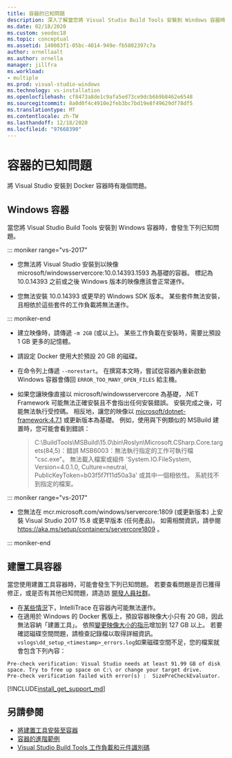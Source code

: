 ```yaml
---
title: 容器的已知問題
description: 深入了解當您將 Visual Studio Build Tools 安裝到 Windows 容器時可能發生的已知問題。
ms.date: 02/18/2020
ms.custom: seodec18
ms.topic: conceptual
ms.assetid: 140083f1-05bc-4014-949e-fb5802397c7a
author: ornellaalt
ms.author: ornella
manager: jillfra
ms.workload:
- multiple
ms.prod: visual-studio-windows
ms.technology: vs-installation
ms.openlocfilehash: cf8473a8de1c9afa5ed73ce9dcb6b9b8462e6548
ms.sourcegitcommit: 8a0d0f4c4910e2feb3bc7bd19e8f49629df78df5
ms.translationtype: MT
ms.contentlocale: zh-TW
ms.lasthandoff: 12/18/2020
ms.locfileid: "97668390"
---
```

# <a name="known-issues-for-containers"></a>容器的已知問題

將 Visual Studio 安裝到 Docker 容器時有幾個問題。

## <a name="windows-container"></a>Windows 容器

當您將 Visual Studio Build Tools 安裝到 Windows 容器時，會發生下列已知問題。

::: moniker range="vs-2017"

* 您無法將 Visual Studio 安裝到以映像 microsoft/windowsservercore:10.0.14393.1593 為基礎的容器。 標記為 10.0.14393 之前或之後 Windows 版本的映像應該會正常運作。

* 您無法安裝 10.0.14393 或更早的 Windows SDK 版本。 某些套件無法安裝，且相依於這些套件的工作負載將無法運作。

::: moniker-end

* 建立映像時，請傳遞 `-m 2GB` (或以上)。 某些工作負載在安裝時，需要比預設 1 GB 更多的記憶體。
* 請設定 Docker 使用大於預設 20 GB 的磁碟。
* 在命令列上傳遞 `--norestart`。 在撰寫本文時，嘗試從容器內重新啟動 Windows 容器會傳回 `ERROR_TOO_MANY_OPEN_FILES` 給主機。
* 如果您讓映像直接以 microsoft/windowsservercore 為基礎，.NET Framework 可能無法正確安裝且不會指出任何安裝錯誤。 安裝完成之後，可能無法執行受控碼。 相反地，讓您的映像以 [microsoft/dotnet-framework:4.7.1](https://hub.docker.com/r/microsoft/dotnet-framework) 或更新版本為基礎。 例如，使用與下例類似的 MSBuild 建置時，您可能會看到錯誤：

  > C:\BuildTools\MSBuild\15.0\bin\Roslyn\Microsoft.CSharp.Core.targets(84,5)：錯誤 MSB6003：無法執行指定的工作可執行檔 "csc.exe"。 無法載入檔案或組件 'System.IO.FileSystem, Version=4.0.1.0, Culture=neutral, PublicKeyToken=b03f5f7f11d50a3a' 或其中一個相依性。 系統找不到指定的檔案。

::: moniker range="vs-2017"

* 您無法在 mcr.microsoft.com/windows/servercore:1809 (或更新版本) 上安裝 Visual Studio 2017 15.8 或更早版本 (任何產品)。 如需相關資訊，請參閱 https://aka.ms/setup/containers/servercore1809 。

::: moniker-end

## <a name="build-tools-container"></a>建置工具容器

當您使用建置工具容器時，可能會發生下列已知問題。 若要查看問題是否已獲得修正，或是否有其他已知問題，請造訪 [開發人員社群](https://aka.ms/feedback/suggest?space=8)。

* 在[某些情況](https://github.com/Microsoft/vstest/issues/940)下，IntelliTrace 在容器內可能無法運作。
* 在適用於 Windows 的 Docker 舊版上，預設容器映像大小只有 20 GB，因此無法容納「建置工具」。 依照[變更映像大小的指示](/virtualization/windowscontainers/manage-containers/container-storage#storage-limits)增加到 127 GB 以上。
若要確認磁碟空間問題，請檢查記錄檔以取得詳細資訊。 `vslogs\dd_setup_<timestamp>_errors.log`如果磁碟空間不足，您的檔案就會包含下列內容： 
```
Pre-check verification: Visual Studio needs at least 91.99 GB of disk space. Try to free up space on C:\ or change your target drive.
Pre-check verification failed with error(s) :  SizePreCheckEvaluator.
```
[!INCLUDE[install_get_support_md](includes/install_get_support_md.md)]

## <a name="see-also"></a>另請參閱

* [將建置工具安裝至容器](build-tools-container.md)
* [容器的進階範例](advanced-build-tools-container.md)
* [Visual Studio Build Tools 工作負載和元件識別碼](workload-component-id-vs-build-tools.md)
